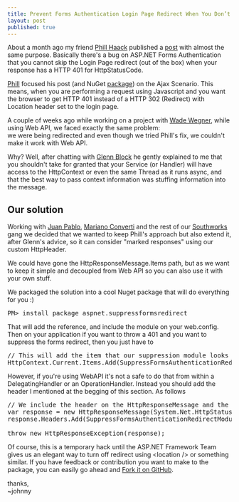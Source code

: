 ```yaml
---
title: Prevent Forms Authentication Login Page Redirect When You Don’t Want It (Web API Compatible)
layout: post
published: true
---
```


About a month ago my friend [Phill Haack](http://twitter.com/haacked) published a [post](http://haacked.com/archive/2011/10/04/prevent-forms-authentication-login-page-redirect-when-you-donrsquot-want.aspx) 
with almost the same purpose. Basically there's a bug on ASP.NET Forms Authentication that you cannot skip the Login Page redirect (out of the box) when 
your response has a HTTP 401 for HttpStatusCode.

[Phill](http://twitter.com/haacked) focused his post (and NuGet [package](https://github.com/Haacked/CodeHaacks)) on the Ajax Scenario. This means, 
when you are performing a request using Javascript and you want the browser to get HTTP 401 instead of a HTTP 302 (Redirect) with Location header set to the 
login page.

A couple of weeks ago while working on a project with [Wade Wegner](http://www.wadewegner.com/), while using Web API, we faced exactly the same problem:  
we were being redirected and even though we tried Phill's fix, we couldn't make it work with Web API. 

Why? Well, after chatting with [Glenn Block](http://twitter/gblock) he gently explained to me that you shouldn't take for granted that your Service 
(or Handler) will have access to the HttpContext or even the same Thread as it runs async, and that the best way to pass context information was 
stuffing information into the message.

## Our solution
Working with [Juan Pablo](http://twitter.com/jpgd), [Mariano Converti](http://blogs.southworks.net/mconverti) and the rest of our [Southworks](http://southworks.net) gang
we decided that we wanted to keep Phill's approach but also extend it, after Glenn's advice, so it can consider "marked responses" using our custom HttpHeader.

We could have gone the HttpResponseMessage.Items path, but as we want to keep it simple and decoupled from Web API so you can also use it with your own stuff.

We packaged the solution into a cool Nuget package that will do everything for you :)

<pre style="prettyprint lang-cs">
PM> install package aspnet.suppressformsredirect
</pre>

That will add the reference, and include the module on your web.config. Then on your application if you want to throw a 401 and you want to 
suppress the forms redirect, then you just have to 

<pre style="prettyprint lang-cs">
// This will add the item that our suppression module looks for on the HttpContext.Items
HttpContext.Current.Items.Add(SuppressFormsAuthenticationRedirectModule.SuppressFormsAuthenticationKey, "true");
</pre>

However, if you're using WebAPI it's not a safe to do that from within a DelegatingHandler or an OperationHandler. Instead you should add the header I 
mentioned at the begging of this section. As follows

<pre style="prettyprint lang-cs">
// We include the header on the HttpResponseMessage and the module takes care by itself
var response = new HttpResponseMessage(System.Net.HttpStatusCode.Unauthorized);
response.Headers.Add(SuppressFormsAuthenticationRedirectModule.SuppressFormsHeaderName, "true");

throw new HttpResponseException(response);
</pre>

Of course, this is a temporary hack until the ASP.NET Framework Team gives us an elegant way to turn off redirect using &lt;location /&gt; or something similar. If you
have feedback or contribution you want to make to the package, you can easily go ahead and [Fork it on GitHub](https://github.com/johnnyhalife/aspnet.suppressformsredirect).


thanks,<br/>
~johnny